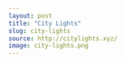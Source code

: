```yaml
---
layout: post
title: "City Lights"
slug: city-lights
source: http://citylights.xyz/
image: city-lights.png
---
```

